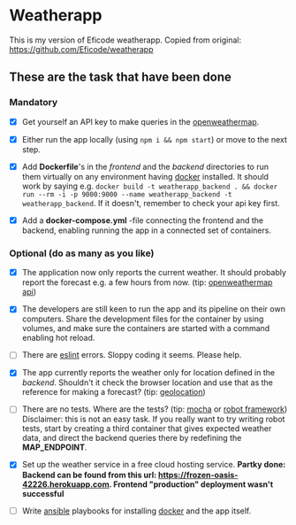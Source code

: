 # Weatherapp

This is my version of Eficode weatherapp. Copied from original: https://github.com/Eficode/weatherapp


## These are the task that have been done

### Mandatory

- [x] Get yourself an API key to make queries in the [openweathermap](http://openweathermap.org/).

- [x] Either run the app locally (using `npm i && npm start`) or move to the next step.

- [x] Add **Dockerfile**'s in the *frontend* and the *backend* directories to run them virtually on any environment having [docker](https://www.docker.com/) installed. It should work by saying e.g. `docker build -t weatherapp_backend . && docker run --rm -i -p 9000:9000 --name weatherapp_backend -t weatherapp_backend`. If it doesn't, remember to check your api key first.

- [x] Add a **docker-compose.yml** -file connecting the frontend and the backend, enabling running the app in a connected set of containers.

### Optional (do as many as you like)

- [x] The application now only reports the current weather. It should probably report the forecast e.g. a few hours from now. (tip: [openweathermap api](https://openweathermap.org/forecast5))

- [x] The developers are still keen to run the app and its pipeline on their own computers. Share the development files for the container by using volumes, and make sure the containers are started with a command enabling hot reload.

- [ ] There are [eslint](http://eslint.org/) errors. Sloppy coding it seems. Please help.

- [x] The app currently reports the weather only for location defined in the *backend*. Shouldn't it check the browser location and use that as the reference for making a forecast? (tip: [geolocation](https://developer.mozilla.org/en-US/docs/Web/API/Geolocation/Using_geolocation))

- [ ] There are no tests. Where are the tests? (tip: [mocha](https://mochajs.org/) or [robot framework](http://robotframework.org/)) Disclaimer: this is not an easy task. If you really want to try writing robot tests, start by creating a third container that gives expected weather data, and direct the backend queries there by redefining the **MAP_ENDPOINT**.

- [x] Set up the weather service in a free cloud hosting service. **Partky done: Backend can be found from this url: https://frozen-oasis-42226.herokuapp.com. Frontend "production" deployment wasn't successful**

- [ ] Write [ansible](http://docs.ansible.com/ansible/intro.html) playbooks for installing [docker](https://www.docker.com/) and the app itself.

